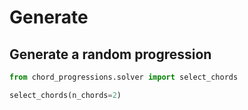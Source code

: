 # Generate

## Generate a random progression

```python
from chord_progressions.solver import select_chords

select_chords(n_chords=2)
```
